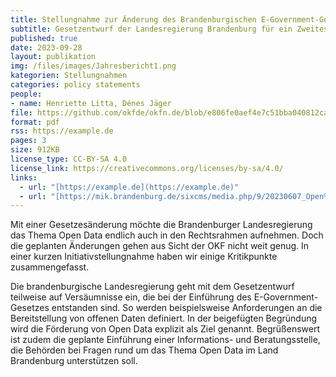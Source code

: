 ```yaml
---
title: Stellungnahme zur Änderung des Brandenburgischen E-Government-Gesetzes
subtitle: Gesetzentwurf der Landesregierung Brandenburg für ein Zweites Gesetz zur Änderung des Brandenburgischen E-Government-Gesetzes (Drs.7/8080)
published: true
date: 2023-09-28
layout: publikation
img: /files/images/Jahresbericht1.png
kategorien: Stellungnahmen
categories: policy statements
people:
- name: Henriette Litta, Dénes Jäger
file: https://github.com/okfde/okfn.de/blob/e806fe0aef4e7c51bba040812ca974fdcf9443a6/static/files/blog/2023/2023-09-28_OKF_Stellungnahme_BBEGovG.pdf?raw=true
format: pdf
rss: https://example.de
pages: 3
size: 912KB
license_type: CC-BY-SA 4.0
license_link: https://creativecommons.org/licenses/by-sa/4.0/
links: 
  - url: "[https://example.de](https://example.de)"
  - url: "[https://mik.brandenburg.de/sixcms/media.php/9/20230607_Open%20Data%20Strategie_web_ba.pdf](https://mik.brandenburg.de/sixcms/media.php/9/20230607_Open%20Data%20Strategie_web_ba.pdf)"
---
```


Mit einer Gesetzesänderung möchte die Brandenburger Landesregierung das Thema Open Data endlich auch in den Rechtsrahmen aufnehmen. Doch die geplanten Änderungen gehen aus Sicht der OKF nicht weit genug. In einer kurzen Initiativstellungnahme haben wir einige Kritikpunkte zusammengefasst.

Die brandenburgische Landesregierung geht mit dem Gesetzentwurf teilweise auf Versäumnisse ein, die bei der Einführung des E-Government-Gesetzes entstanden sind. So werden beispielsweise Anforderungen an die Bereitstellung von offenen Daten definiert. In der beigefügten Begründung wird die Förderung von Open Data explizit als Ziel genannt. Begrüßenswert ist zudem die geplante Einführung einer Informations- und Beratungsstelle, die Behörden bei Fragen rund um das Thema Open Data im Land Brandenburg unterstützen soll.

